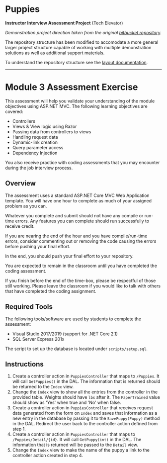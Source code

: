 # Puppies

**Instructor Interview Assessment Project** (Tech Elevator)

_Demonstration project direction taken from the original [bitbucket repository](https://bitbucket.org/te-curriculum/instructor-candidate-assessment/src/master/)._

The repository structure has been modified to accomodate a more general larger project structure capable of working with multiple demonstration solutions as well as additional support materials.

To understand the repository structure see the [layout documentation](\doc\layout.md).

---

# Module 3 Assessment Exercise

This assessment will help you validate your understanding of the module objectives using ASP.NET MVC. The following learning objectives are covered:

- Controllers
- Views & View logic using Razor
- Passing data from controllers to views
- Handling request data
- Dynamic-link creation
- Query parameter access
- Dependency Injection

You also receive practice with coding assessments that you may encounter during the job interview process.

## Overview

The assessment uses a standard ASP.NET Core MVC Web Application template. You will have one hour to complete as much of your assigned problem as you can.

Whatever you complete and submit should not have any compile or run-time errors. Any features you can complete should run successfully to receive credit.

If you are nearing the end of the hour and you have compile/run-time errors, consider commenting out or removing the code causing the errors before pushing your final effort.

In the end, you should push your final effort to your repository.

You are expected to remain in the classroom until you have completed the coding assessment.

If you finish before the end of the time-box, please be respectful of those still working. Please leave the classroom if you would like to talk with others that have completed the coding assignment.

## Required Tools

The following tools/software are used by students to complete the assessment:

- Visual Studio 2017/2019 (support for .NET Core 2.1)
- SQL Server Express 201x

The script to set up the database is located under `scripts/setup.sql`.

## Instructions

1. Create a controller action in `PuppiesController` that maps to `/Puppies`. It will call `GetPuppies()` in the DAL. The information that is returned should be returned to the `Index` view.
2. Change the `Index` view to show all the entries from the controller in the provided table. Weights should have `lbs` after it. The `PaperTrained` value should show as 'Yes' when true and 'No' when false.
3. Create a controller action in `PuppiesController` that receives request data generated from the form on `Index` and saves that information as a new entry in the database by passing it to the `SavePuppy(Puppy)` method in the DAL. Redirect the user back to the controller action defined from step 1.
4. Create a controller action in `PuppiesController` that maps to `/Puppies/Detail/{id}`. It will call `GetPuppy(int)` in the DAL. The information that is returned will be passed to the `Detail` view.
5. Change the `Index` view to make the name of the puppy a link to the controller action created in step 4.